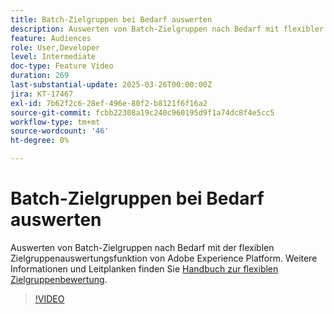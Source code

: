 ```yaml
---
title: Batch-Zielgruppen bei Bedarf auswerten
description: Auswerten von Batch-Zielgruppen nach Bedarf mit flexibler Zielgruppenauswertung.
feature: Audiences
role: User,Developer
level: Intermediate
doc-type: Feature Video
duration: 269
last-substantial-update: 2025-03-26T00:00:00Z
jira: KT-17467
exl-id: 7b62f2c6-28ef-496e-80f2-b8121f6f16a2
source-git-commit: fcbb22308a19c240c960195d9f1a74dc8f4e5cc5
workflow-type: tm+mt
source-wordcount: '46'
ht-degree: 0%

---
```


# Batch-Zielgruppen bei Bedarf auswerten

Auswerten von Batch-Zielgruppen nach Bedarf mit der flexiblen Zielgruppenauswertungsfunktion von Adobe Experience Platform. Weitere Informationen und Leitplanken finden Sie [Handbuch zur flexiblen Zielgruppenbewertung](https://experienceleague.adobe.com/de/docs/experience-platform/segmentation/methods/flexible-audience-evaluation).

>[!VIDEO](https://video.tv.adobe.com/v/3453640/?learn=on&enablevpops)
